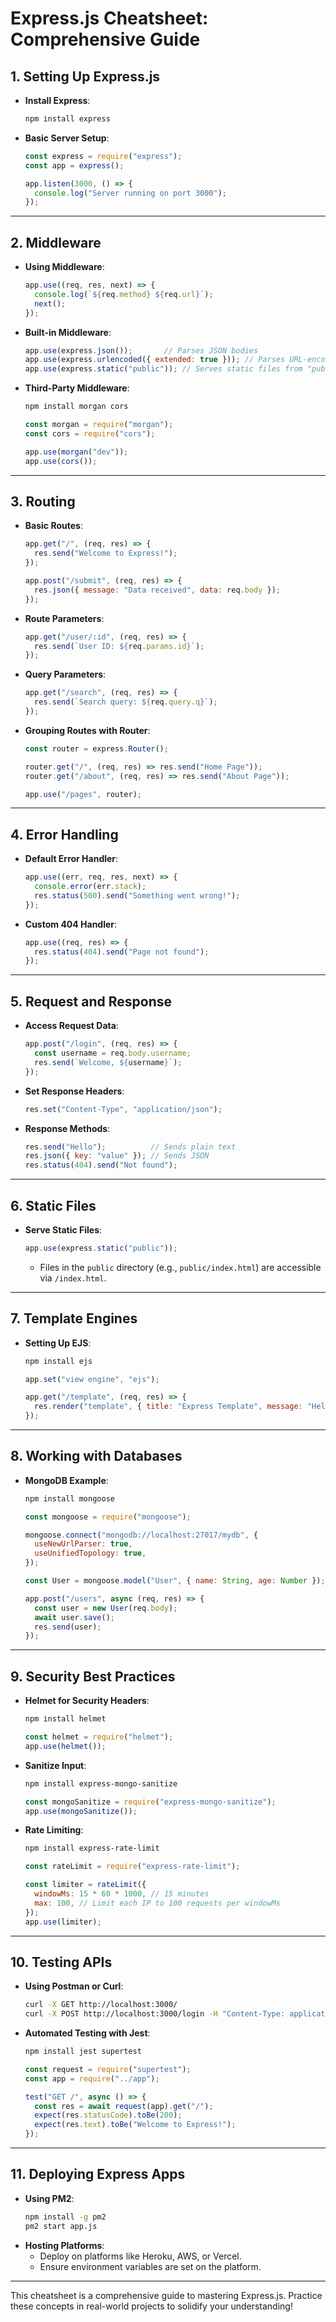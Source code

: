 # Express.js Cheatsheet: Comprehensive Guide

## 1. **Setting Up Express.js**
- **Install Express**:
  ```bash
  npm install express
  ```
- **Basic Server Setup**:
  ```javascript
  const express = require("express");
  const app = express();

  app.listen(3000, () => {
    console.log("Server running on port 3000");
  });
  ```

---

## 2. **Middleware**
- **Using Middleware**:
  ```javascript
  app.use((req, res, next) => {
    console.log(`${req.method} ${req.url}`);
    next();
  });
  ```
- **Built-in Middleware**:
  ```javascript
  app.use(express.json());       // Parses JSON bodies
  app.use(express.urlencoded({ extended: true })); // Parses URL-encoded bodies
  app.use(express.static("public")); // Serves static files from "public" folder
  ```
- **Third-Party Middleware**:
  ```bash
  npm install morgan cors
  ```
  ```javascript
  const morgan = require("morgan");
  const cors = require("cors");

  app.use(morgan("dev"));
  app.use(cors());
  ```

---

## 3. **Routing**
- **Basic Routes**:
  ```javascript
  app.get("/", (req, res) => {
    res.send("Welcome to Express!");
  });

  app.post("/submit", (req, res) => {
    res.json({ message: "Data received", data: req.body });
  });
  ```
- **Route Parameters**:
  ```javascript
  app.get("/user/:id", (req, res) => {
    res.send(`User ID: ${req.params.id}`);
  });
  ```
- **Query Parameters**:
  ```javascript
  app.get("/search", (req, res) => {
    res.send(`Search query: ${req.query.q}`);
  });
  ```
- **Grouping Routes with Router**:
  ```javascript
  const router = express.Router();

  router.get("/", (req, res) => res.send("Home Page"));
  router.get("/about", (req, res) => res.send("About Page"));

  app.use("/pages", router);
  ```

---

## 4. **Error Handling**
- **Default Error Handler**:
  ```javascript
  app.use((err, req, res, next) => {
    console.error(err.stack);
    res.status(500).send("Something went wrong!");
  });
  ```
- **Custom 404 Handler**:
  ```javascript
  app.use((req, res) => {
    res.status(404).send("Page not found");
  });
  ```

---

## 5. **Request and Response**
- **Access Request Data**:
  ```javascript
  app.post("/login", (req, res) => {
    const username = req.body.username;
    res.send(`Welcome, ${username}`);
  });
  ```
- **Set Response Headers**:
  ```javascript
  res.set("Content-Type", "application/json");
  ```
- **Response Methods**:
  ```javascript
  res.send("Hello");          // Sends plain text
  res.json({ key: "value" }); // Sends JSON
  res.status(404).send("Not found");
  ```

---

## 6. **Static Files**
- **Serve Static Files**:
  ```javascript
  app.use(express.static("public"));
  ```
  - Files in the `public` directory (e.g., `public/index.html`) are accessible via `/index.html`.

---

## 7. **Template Engines**
- **Setting Up EJS**:
  ```bash
  npm install ejs
  ```
  ```javascript
  app.set("view engine", "ejs");

  app.get("/template", (req, res) => {
    res.render("template", { title: "Express Template", message: "Hello, EJS!" });
  });
  ```

---

## 8. **Working with Databases**
- **MongoDB Example**:
  ```bash
  npm install mongoose
  ```
  ```javascript
  const mongoose = require("mongoose");

  mongoose.connect("mongodb://localhost:27017/mydb", {
    useNewUrlParser: true,
    useUnifiedTopology: true,
  });

  const User = mongoose.model("User", { name: String, age: Number });

  app.post("/users", async (req, res) => {
    const user = new User(req.body);
    await user.save();
    res.send(user);
  });
  ```

---

## 9. **Security Best Practices**
- **Helmet for Security Headers**:
  ```bash
  npm install helmet
  ```
  ```javascript
  const helmet = require("helmet");
  app.use(helmet());
  ```
- **Sanitize Input**:
  ```bash
  npm install express-mongo-sanitize
  ```
  ```javascript
  const mongoSanitize = require("express-mongo-sanitize");
  app.use(mongoSanitize());
  ```
- **Rate Limiting**:
  ```bash
  npm install express-rate-limit
  ```
  ```javascript
  const rateLimit = require("express-rate-limit");

  const limiter = rateLimit({
    windowMs: 15 * 60 * 1000, // 15 minutes
    max: 100, // Limit each IP to 100 requests per windowMs
  });
  app.use(limiter);
  ```

---

## 10. **Testing APIs**
- **Using Postman or Curl**:
  ```bash
  curl -X GET http://localhost:3000/
  curl -X POST http://localhost:3000/login -H "Content-Type: application/json" -d '{"username":"admin"}'
  ```

- **Automated Testing with Jest**:
  ```bash
  npm install jest supertest
  ```
  ```javascript
  const request = require("supertest");
  const app = require("../app");

  test("GET /", async () => {
    const res = await request(app).get("/");
    expect(res.statusCode).toBe(200);
    expect(res.text).toBe("Welcome to Express!");
  });
  ```

---

## 11. **Deploying Express Apps**
- **Using PM2**:
  ```bash
  npm install -g pm2
  pm2 start app.js
  ```
- **Hosting Platforms**:
  - Deploy on platforms like Heroku, AWS, or Vercel.
  - Ensure environment variables are set on the platform.

---

This cheatsheet is a comprehensive guide to mastering Express.js. Practice these concepts in real-world projects to solidify your understanding!

